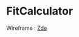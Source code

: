 # FitCalculator

Wireframe : <a href="https://github.com/realfaid/FitCalculator/blob/main/doc/FitCalculatorWIREFRAME.png">Zde</a>
